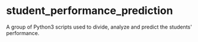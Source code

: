 # student_performance_prediction
A group of Python3 scripts used to divide, analyze and predict the students' performance.
